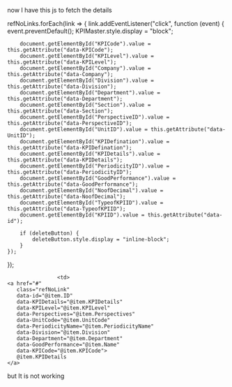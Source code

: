 now I have this js to fetch the details 

refNoLinks.forEach(link => {
    link.addEventListener("click", function (event) {
        event.preventDefault();
        KPIMaster.style.display = "block";

        document.getElementById("KPICode").value = this.getAttribute("data-KPICode");
        document.getElementById("KPILevel").value = this.getAttribute("data-KPILevel");
        document.getElementById("Company").value = this.getAttribute("data-Company");
        document.getElementById("Division").value = this.getAttribute("data-Division");
        document.getElementById("Department").value = this.getAttribute("data-Department");
        document.getElementById("Section").value = this.getAttribute("data-Section");
        document.getElementById("PerspectiveID").value = this.getAttribute("data-PerspectiveID");
        document.getElementById("UnitID").value = this.getAttribute("data-UnitID");
        document.getElementById("KPIDefination").value = this.getAttribute("data-KPIDefination");
        document.getElementById("KPIDetails").value = this.getAttribute("data-KPIDetails");
        document.getElementById("PeriodicityID").value = this.getAttribute("data-PeriodicityID");
        document.getElementById("GoodPerformance").value = this.getAttribute("data-GoodPerformance");
        document.getElementById("NoofDecimal").value = this.getAttribute("data-NoofDecimal");
        document.getElementById("TypeofKPIID").value = this.getAttribute("data-TypeofKPIID");
        document.getElementById("KPIID").value = this.getAttribute("data-id");

        if (deleteButton) {
            deleteButton.style.display = "inline-block";
        }
    });
});

                    <td>
    <a href="#" 
       class="refNoLink"
       data-id="@item.ID"
       data-KPIDetails="@item.KPIDetails"
       data-KPILevel="@item.KPILevel"
       data-Perspectives="@item.Perspectives"
       data-UnitCode="@item.UnitCode"
       data-PeriodicityName="@item.PeriodicityName"
       data-Division="@item.Division"
       data-Department="@item.Department"
       data-GoodPerformance="@item.Name"
       data-KPICode="@item.KPICode">
       @item.KPIDetails
    </a>
</td>


but It is not working 
